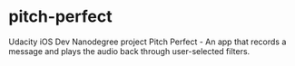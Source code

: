 # pitch-perfect
 Udacity iOS Dev Nanodegree project Pitch Perfect - An app that records a message and plays the audio back through user-selected filters.
